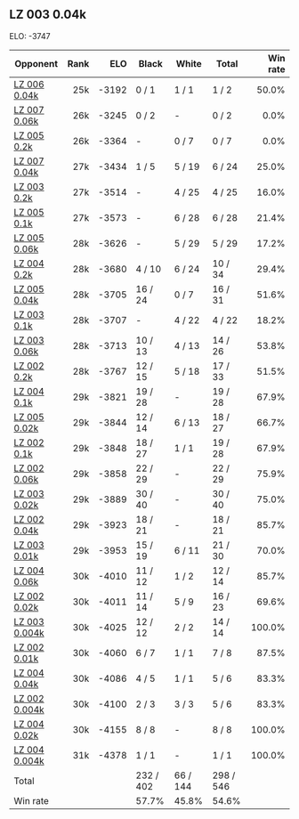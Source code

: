 ## LZ 003 0.04k ##

ELO: -3747

Opponent | Rank | ELO | Black | White | Total | Win rate
---------|-----:|----:|-------|-------|-------|-------:
[LZ 006 0.04k](LZ%20006%200.04k.md) | 25k | -3192 | 0 / 1 | 1 / 1 | 1 / 2 | 50.0%
[LZ 007 0.06k](LZ%20007%200.06k.md) | 26k | -3245 | 0 / 2 | - | 0 / 2 | 0.0%
[LZ 005 0.2k](LZ%20005%200.2k.md) | 26k | -3364 | - | 0 / 7 | 0 / 7 | 0.0%
[LZ 007 0.04k](LZ%20007%200.04k.md) | 27k | -3434 | 1 / 5 | 5 / 19 | 6 / 24 | 25.0%
[LZ 003 0.2k](LZ%20003%200.2k.md) | 27k | -3514 | - | 4 / 25 | 4 / 25 | 16.0%
[LZ 005 0.1k](LZ%20005%200.1k.md) | 27k | -3573 | - | 6 / 28 | 6 / 28 | 21.4%
[LZ 005 0.06k](LZ%20005%200.06k.md) | 28k | -3626 | - | 5 / 29 | 5 / 29 | 17.2%
[LZ 004 0.2k](LZ%20004%200.2k.md) | 28k | -3680 | 4 / 10 | 6 / 24 | 10 / 34 | 29.4%
[LZ 005 0.04k](LZ%20005%200.04k.md) | 28k | -3705 | 16 / 24 | 0 / 7 | 16 / 31 | 51.6%
[LZ 003 0.1k](LZ%20003%200.1k.md) | 28k | -3707 | - | 4 / 22 | 4 / 22 | 18.2%
[LZ 003 0.06k](LZ%20003%200.06k.md) | 28k | -3713 | 10 / 13 | 4 / 13 | 14 / 26 | 53.8%
[LZ 002 0.2k](LZ%20002%200.2k.md) | 28k | -3767 | 12 / 15 | 5 / 18 | 17 / 33 | 51.5%
[LZ 004 0.1k](LZ%20004%200.1k.md) | 29k | -3821 | 19 / 28 | - | 19 / 28 | 67.9%
[LZ 005 0.02k](LZ%20005%200.02k.md) | 29k | -3844 | 12 / 14 | 6 / 13 | 18 / 27 | 66.7%
[LZ 002 0.1k](LZ%20002%200.1k.md) | 29k | -3848 | 18 / 27 | 1 / 1 | 19 / 28 | 67.9%
[LZ 002 0.06k](LZ%20002%200.06k.md) | 29k | -3858 | 22 / 29 | - | 22 / 29 | 75.9%
[LZ 003 0.02k](LZ%20003%200.02k.md) | 29k | -3889 | 30 / 40 | - | 30 / 40 | 75.0%
[LZ 002 0.04k](LZ%20002%200.04k.md) | 29k | -3923 | 18 / 21 | - | 18 / 21 | 85.7%
[LZ 003 0.01k](LZ%20003%200.01k.md) | 29k | -3953 | 15 / 19 | 6 / 11 | 21 / 30 | 70.0%
[LZ 004 0.06k](LZ%20004%200.06k.md) | 30k | -4010 | 11 / 12 | 1 / 2 | 12 / 14 | 85.7%
[LZ 002 0.02k](LZ%20002%200.02k.md) | 30k | -4011 | 11 / 14 | 5 / 9 | 16 / 23 | 69.6%
[LZ 003 0.004k](LZ%20003%200.004k.md) | 30k | -4025 | 12 / 12 | 2 / 2 | 14 / 14 | 100.0%
[LZ 002 0.01k](LZ%20002%200.01k.md) | 30k | -4060 | 6 / 7 | 1 / 1 | 7 / 8 | 87.5%
[LZ 004 0.04k](LZ%20004%200.04k.md) | 30k | -4086 | 4 / 5 | 1 / 1 | 5 / 6 | 83.3%
[LZ 002 0.004k](LZ%20002%200.004k.md) | 30k | -4100 | 2 / 3 | 3 / 3 | 5 / 6 | 83.3%
[LZ 004 0.02k](LZ%20004%200.02k.md) | 30k | -4155 | 8 / 8 | - | 8 / 8 | 100.0%
[LZ 004 0.004k](LZ%20004%200.004k.md) | 31k | -4378 | 1 / 1 | - | 1 / 1 | 100.0%
Total | | | 232 / 402 | 66 / 144 | 298 / 546 | 
Win rate| | | 57.7% | 45.8% | 54.6% | 
